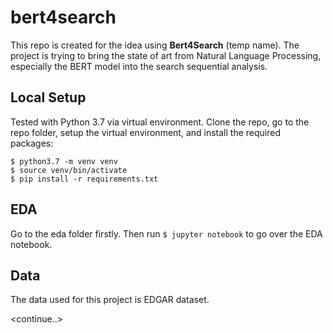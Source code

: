 # bert4search

This repo is created for the idea using __Bert4Search__ (temp name). The project is trying to bring the state of art from Natural Language Processing, especially the BERT model into the search sequential analysis.

## Local Setup

Tested with Python 3.7 via virtual environment. Clone the repo, go to the repo folder, setup the virtual environment, and install the required packages:


```shell
$ python3.7 -m venv venv
$ source venv/bin/activate
$ pip install -r requirements.txt
```
## EDA
Go to the eda folder firstly. Then run `$ jupyter notebook` to go over the EDA notebook.

## Data
The data used for this project is EDGAR dataset.

<continue..>
